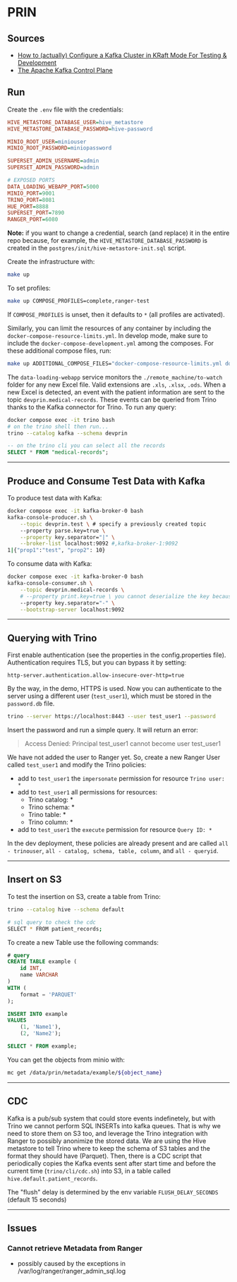 # PRIN

## Sources

- [How to (actually) Configure a Kafka Cluster in KRaft Mode For Testing & Development](https://medium.com/@hjdjoo/how-to-actually-configure-a-kafka-cluster-in-kraft-mode-for-testing-development-8f90f09e36b1)
- [The Apache Kafka Control Plane](https://developer.confluent.io/courses/architecture/control-plane/)

## Run

Create the `.env` file with the credentials:

```ini
HIVE_METASTORE_DATABASE_USER=hive_metastore
HIVE_METASTORE_DATABASE_PASSWORD=hive-password

MINIO_ROOT_USER=miniouser
MINIO_ROOT_PASSWORD=miniopassword

SUPERSET_ADMIN_USERNAME=admin
SUPERSET_ADMIN_PASSWORD=admin

# EXPOSED PORTS
DATA_LOADING_WEBAPP_PORT=5000
MINIO_PORT=9001
TRINO_PORT=8081
HUE_PORT=8888
SUPERSET_PORT=7890
RANGER_PORT=6080
```

**Note:** if you want to change a credential, search (and replace) it in the entire repo because, for example, the `HIVE_METASTORE_DATABASE_PASSWORD` is created in the `postgres/init/hive-metastore-init.sql` script. 

Create the infrastructure with:

```bash
make up
```

To set profiles:

```bash
make up COMPOSE_PROFILES=complete,ranger-test
```

If `COMPOSE_PROFILES` is unset, then it defaults to `*` (all profiles are activated).

Similarly, you can limit the resources of any container by including the `docker-compose-resource-limits.yml`. In develop mode, make sure to include the `docker-compose-development.yml` among the composes. For these additional compose files, run:

```bash
make up ADDITIONAL_COMPOSE_FILES="docker-compose-resource-limits.yml docker-compose-development.yml"
```


The `data-loading-webapp` service monitors the `./remote_machine/to-watch` folder for any new Excel file. Valid extensions are `.xls`, `.xlsx`, `.ods`. When a new Excel is detected, an event with the patient information are sent to the topic `devprin.medical-records`. These events can be queried from Trino thanks to the Kafka connector for Trino. To run any query:

```bash
docker compose exec -it trino bash
# on the trino shell then run...
trino --catalog kafka --schema devprin
```
```sql
-- on the trino cli you can select all the records
SELECT * FROM "medical-records";
```

---

## Produce and Consume Test Data with Kafka

To produce test data with Kafka:

```bash
docker compose exec -it kafka-broker-0 bash
kafka-console-producer.sh \
    --topic devprin.test \ # specify a previously created topic
    --property parse.key=true \
    --property key.separator="|" \
    --broker-list localhost:9092 #,kafka-broker-1:9092
1|{"prop1":"test", "prop2": 10}
```

To consume data with Kafka:

```bash
docker compose exec -it kafka-broker-0 bash
kafka-console-consumer.sh \
    --topic devprin.medical-records \
    # --property print.key=true \ you cannot deserialize the key because it is a byte object
    --property key.separator="-" \
    --bootstrap-server localhost:9092 
```

---

## Querying with Trino

First enable authentication (see the properties in the config.properties file). Authentication requires TLS, but you can bypass it by setting:

```
http-server.authentication.allow-insecure-over-http=true
```

By the way, in the demo, HTTPS is used. Now you can authenticate to the server using a different user (`test_user1`), which must be stored in the `password.db` file. 

```bash
trino --server https://localhost:8443 --user test_user1 --password
```

Insert the password and run a simple query. It will return an error: 

> Access Denied: Principal test_user1 cannot become user test_user1

We have not added the user to Ranger yet. So, create a new Ranger User called `test_user1` and modify the Trino policies:

- add to `test_user1` the `impersonate` permission for resource `Trino user: *`
- add to `test_user1` all permissions for resources:
    - Trino catalog: *
    - Trino schema: *
    - Trino table: *
    - Trino column: *
- add to `test_user1` the `execute` permission for resource `Query ID: *`

In the dev deployment, these policies are already present and are called `all - trinouser`, `all - catalog, schema, table, column`, and `all - queryid`.

---

## Insert on S3

To test the insertion on S3, create a table from Trino:

```bash
trino --catalog hive --schema default

# sql query to check the cdc
SELECT * FROM patient_records;
```

To create a new Table use the following commands:

```sql
# query
CREATE TABLE example (
    id INT,
    name VARCHAR
)
WITH (
    format = 'PARQUET'
);

INSERT INTO example
VALUES 
    (1, 'Name1'),
    (2, 'Name2');

SELECT * FROM example;
```

You can get the objects from minio with:

```bash
mc get /data/prin/metadata/example/${object_name}
```

---

## CDC

Kafka is a pub/sub system that could store events indefinetely, but with Trino we cannot perform SQL INSERTs into kafka queues. That is why we need to store them on S3 too, and leverage the Trino integration with Ranger to possibly anonimize the stored data. We are using the Hive metastore to tell Trino where to keep the schema of S3 tables and the format they should have (Parquet). Then, there is a CDC script that periodically copies the Kafka events sent after start time and before the current time (`trino/cli/cdc.sh`) into S3, in a table called `hive.default.patient_records`.

The "flush" delay is determined by the env variable `FLUSH_DELAY_SECONDS` (default 15 seconds)

---

## Issues

### Cannot retrieve Metadata from Ranger

- possibly caused by the exceptions in /var/log/ranger/ranger_admin_sql.log